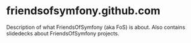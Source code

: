friendsofsymfony.github.com
===========================

Description of what FriendsOfSymfony (aka FoS) is about.
Also contains slidedecks about FriendsOfSymfony projects.
